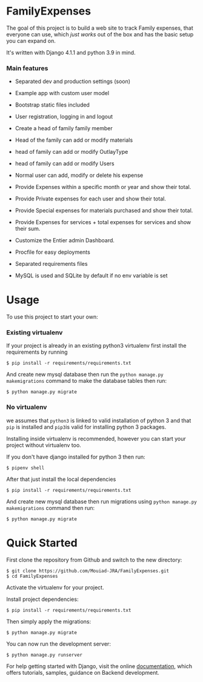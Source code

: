 # FamilyExpenses

The goal of this project is to build a web site to track Family expenses, that everyone can use, which _just works_ out of the box and has the basic setup you can expand on. 

It's written with Django 4.1.1 and python 3.9 in mind.


### Main features

* Separated dev and production settings (soon)

* Example app with custom user model

* Bootstrap static files included

* User registration, logging in and logout

* Create a head of family family member

* Head of the family can add or modify materials

* head of family can add or modify OutlayType

* head of family can add or modify Users

* Normal user can add, modify or delete his expense

* Provide Expenses within a specific month or year and show their total.

* Provide Private expenses for each user and show their total.

* Provide Special expenses for materials purchased and show their total.

* Provide Expenses for services + total expenses for services and show their sum.

* Customize the Entier admin Dashboard.

* Procfile for easy deployments

* Separated requirements files

* MySQL is used and SQLite by default if no env variable is set

# Usage

To use this project to start your own:

### Existing virtualenv

If your project is already in an existing python3 virtualenv first install the requirements by running

    $ pip install -r requirements/requirements.txt
    
And create new mysql database then run the `python manage.py makemigrations` command to make the database tables then run:

    $ python manage.py migrate

      
### No virtualenv

we assumes that `python3` is linked to valid installation of python 3 and that `pip` is installed and `pip3`is valid
for installing python 3 packages.

Installing inside virtualenv is recommended, however you can start your project without virtualenv too.

If you don't have django installed for python 3 then run:

    $ pipenv shell
    
After that just install the local dependencies

    $ pip install -r requirements/requirements.txt
    
And create new mysql database then run migrations using `python manage.py makemigrations` command then run:

    $ python manage.py migrate
      
# Quick Started

First clone the repository from Github and switch to the new directory:

    $ git clone https://github.com/Mouiad-JRA/FamilyExpenses.git
    $ cd FamilyExpenses
    
Activate the virtualenv for your project.
    
Install project dependencies:

    $ pip install -r requirements/requirements.txt
    
    
Then simply apply the migrations:

    $ python manage.py migrate
    

You can now run the development server:

    $ python manage.py runserver
    
For help getting started with Django, visit the online [documentation](https://docs.djangoproject.com/en/4.1/), which offers tutorials, samples, guidance on Backend development.
